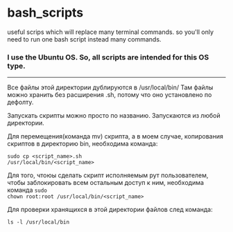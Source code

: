 # bash_scripts
useful scrips which will replace many terminal commands. so you'll only need to run one bash script instead many commands.

### I use the Ubuntu OS. So, all scripts are intended for this OS type.

___
Все файлы этой директории дублируются в /usr/local/bin/
Там файлы можно хранить без расширения .sh, потому что оно установлено 
по дефолту. 

Запускать скрипты можно просто по названию. Запускаются из любой директории.

Для перемещения(команда mv) скрипта, а в моем случае, копирования скриптов 
в директорию bin, необходима команда:

<code>sudo cp <script_name>.sh /usr/local/bin/<script_name></code>

Для того, чтоюы сделать скрипт исполняемым рут пользователем, 
чтобы заблокировать всем остальным доступ к ним, необходима команда
<code>sudo chown root:root /usr/local/bin/<script_name></code>

Для проверки хранящихся в этой директории файлов след команда:

<code>ls -l /usr/local/bin</code>
  
